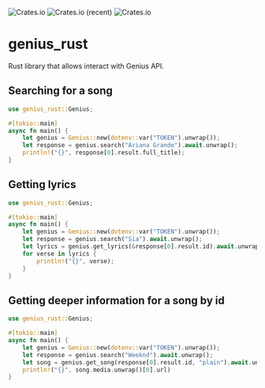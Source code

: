 ![Crates.io](https://img.shields.io/crates/v/genius-rust?color=%2300aa00) ![Crates.io (recent)](https://img.shields.io/crates/dr/genius-rust) ![Crates.io](https://img.shields.io/crates/l/genius-rust)

# genius_rust

Rust library that allows interact with Genius API.

##  Searching for a song

```rust
use genius_rust::Genius;

#[tokio::main]
async fn main() {
    let genius = Genius::new(dotenv::var("TOKEN").unwrap());
    let response = genius.search("Ariana Grande").await.unwrap();
    println!("{}", response[0].result.full_title);
}
```

## Getting lyrics

```rust
use genius_rust::Genius;

#[tokio::main]
async fn main() {
    let genius = Genius::new(dotenv::var("TOKEN").unwrap());
    let response = genius.search("Sia").await.unwrap();
    let lyrics = genius.get_lyrics(&response[0].result.id).await.unwrap();
    for verse in lyrics {
        println!("{}", verse);
    }
}
```

## Getting deeper information for a song by id

```rust
use genius_rust::Genius;

#[tokio::main]
async fn main() {
    let genius = Genius::new(dotenv::var("TOKEN").unwrap());
    let response = genius.search("Weeknd").await.unwrap();
    let song = genius.get_song(response[0].result.id, "plain").await.unwrap();
    println!("{}", song.media.unwrap()[0].url)
}
```

